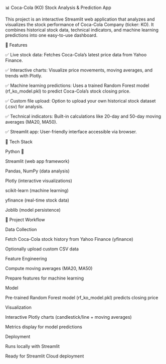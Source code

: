 📊 Coca-Cola (KO) Stock Analysis & Prediction App

This project is an interactive Streamlit web application that analyzes and visualizes the stock performance of Coca-Cola Company (ticker: KO). It combines historical stock data, technical indicators, and machine learning predictions into one easy-to-use dashboard.

🔹 Features

✅ Live stock data: Fetches Coca-Cola’s latest price data from Yahoo Finance.

✅ Interactive charts: Visualize price movements, moving averages, and trends with Plotly.

✅ Machine learning predictions: Uses a trained Random Forest model (rf_ko_model.pkl) to predict Coca-Cola’s stock closing price.

✅ Custom file upload: Option to upload your own historical stock dataset (.csv) for analysis.

✅ Technical indicators: Built-in calculations like 20-day and 50-day moving averages (MA20, MA50).

✅ Streamlit app: User-friendly interface accessible via browser.


🔹 Tech Stack

Python 🐍

Streamlit (web app framework)

Pandas, NumPy (data analysis)

Plotly (interactive visualizations)

scikit-learn (machine learning)

yfinance (real-time stock data)

Joblib (model persistence)

🔹 Project Workflow

Data Collection

Fetch Coca-Cola stock history from Yahoo Finance (yfinance)

Optionally upload custom CSV data

Feature Engineering

Compute moving averages (MA20, MA50)

Prepare features for machine learning

Model

Pre-trained Random Forest model (rf_ko_model.pkl) predicts closing price

Visualization

Interactive Plotly charts (candlestick/line + moving averages)

Metrics display for model predictions

Deployment

Runs locally with Streamlit

Ready for Streamlit Cloud deployment
